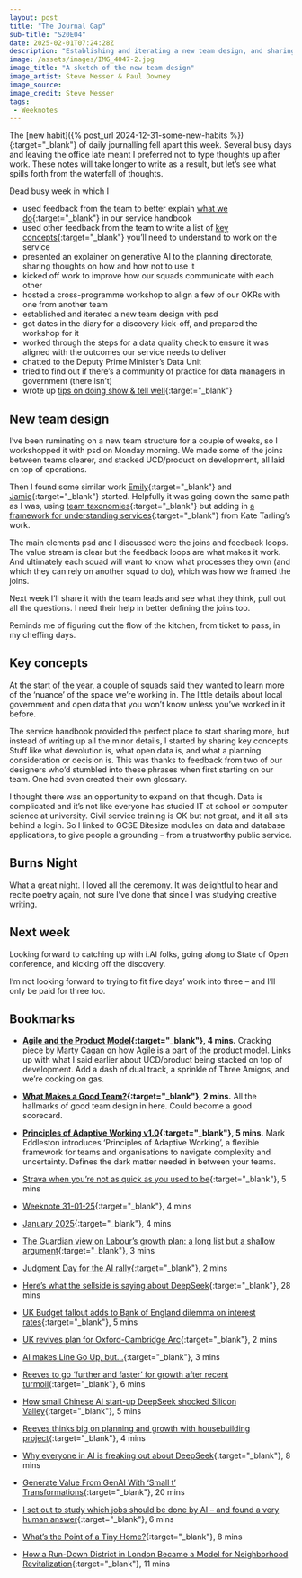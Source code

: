 ```yaml
---
layout: post
title: "The Journal Gap"
sub-title: "S20E04"
date: 2025-02-01T07:24:28Z
description: "Establishing and iterating a new team design, and sharing the key concepts underpinning our service."
image: /assets/images/IMG_4047-2.jpg
image_title: "A sketch of the new team design"
image_artist: Steve Messer & Paul Downey
image_source:
image_credit: Steve Messer
tags:
 - Weeknotes
---
```


The [new habit]({% post_url 2024-12-31-some-new-habits %}){:target="_blank"} of daily journalling fell apart this week. Several busy days and leaving the office late meant I preferred not to type thoughts up after work. These notes will take longer to write as a result, but let’s see what spills forth from the waterfall of thoughts.

Dead busy week in which I

- used feedback from the team to better explain [what we do](https://digital-land.github.io/service-handbook/what-we-do/){:target="_blank"} in our service handbook
- used other feedback from the team to write a list of [key concepts](https://digital-land.github.io/service-handbook/what-we-do/key-concepts/){:target="_blank"} you’ll need to understand to work on the service
- presented an explainer on generative AI to the planning directorate, sharing thoughts on how and how not to use it
- kicked off work to improve how our squads communicate with each other
- hosted a cross-programme workshop to align a few of our OKRs with one from another team
- established and iterated a new team design with psd
- got dates in the diary for a discovery kick-off, and prepared the workshop for it
- worked through the steps for a data quality check to ensure it was aligned with the outcomes our service needs to deliver
- chatted to the Deputy Prime Minister’s Data Unit
- tried to find out if there’s a community of practice for data managers in government (there isn’t)
- wrote up [tips on doing show & tell well](https://boringmagi.cc/2025/01/30/tips-on-doing-show-and-tell-well/){:target="_blank"}

## New team design

I’ve been ruminating on a new team structure for a couple of weeks, so I workshopped it with psd on Monday morning. We made some of the joins between teams clearer, and stacked UCD/product on development, all laid on top of operations. 

Then I found some similar work [Emily](https://hellotacit.com){:target="_blank"} and [Jamie](https://hpp.works){:target="_blank"} started. Helpfully it was going down the same path as I was, using [team taxonomies](https://emilywebber.co.uk/team-taxonomies-for-digital-data-and-technology-organisations/){:target="_blank"} but adding in [a framework for understanding services](https://www.theserviceorg.com/articles/a-common-language-to-understand-services){:target="_blank"} from Kate Tarling’s work. 

The main elements psd and I discussed were the joins and feedback loops. The value stream is clear but the feedback loops are what makes it work. And ultimately each squad will want to know what processes they own (and which they can rely on another squad to do), which was how we framed the joins.

Next week I’ll share it with the team leads and see what they think, pull out all the questions. I need their help in better defining the joins too. 

Reminds me of figuring out the flow of the kitchen, from ticket to pass, in my cheffing days.

## Key concepts

At the start of the year, a couple of squads said they wanted to learn more of the ‘nuance’ of the space we’re working in. The little details about local government and open data that you won’t know unless you’ve worked in it before.

The service handbook provided the perfect place to start sharing more, but instead of writing up all the minor details, I started by sharing key concepts. Stuff like what devolution is, what open data is, and what a planning consideration or decision is. This was thanks to feedback from two of our designers who’d stumbled into these phrases when first starting on our team. One had even created their own glossary.

I thought there was an opportunity to expand on that though. Data is complicated and it’s not like everyone has studied IT at school or computer science at university. Civil service training is OK but not great, and it all sits behind a login. So I linked to GCSE Bitesize modules on data and database applications, to give people a grounding – from a trustworthy public service. 

## Burns Night

What a great night. I loved all the ceremony. It was delightful to hear and recite poetry again, not sure I’ve done that since I was studying creative writing. 

## Next week

Looking forward to catching up with i.AI folks, going along to State of Open conference, and kicking off the discovery.

I’m not looking forward to trying to fit five days’ work into three – and I’ll only be paid for three too.

## Bookmarks

- **[Agile and the Product Model](https://www.svpg.com/the-product-model-and-agile/?trk=feed_main-feed-card_feed-article-content){:target="_blank"}, 4 mins.** Cracking piece by Marty Cagan on how Agile is a part of the product model. Links up with what I said earlier about UCD/product being stacked on top of development. Add a dash of dual track, a sprinkle of Three Amigos, and we’re cooking on gas.

- **[What Makes a Good Team?](https://cate.blog/2025/01/21/what-makes-a-good-team/){:target="_blank"}, 2 mins.** All the hallmarks of good team design in here. Could become a good scorecard.

- **[Principles of Adaptive Working v1.0](https://newwaysofworking.substack.com/p/the-principles-of-adaptive-working?utm_source=share&utm_medium=android&r=71rm1&triedRedirect=true){:target="_blank"}, 5 mins.** Mark Eddleston introduces ‘Principles of Adaptive Working’, a flexible framework for teams and organisations to navigate complexity and uncertainty. Defines the dark matter needed in between your teams.

- [Strava when you’re not as quick as you used to be](https://interconnected.org/home/2025/01/30/strava){:target="_blank"}, 5 mins
- [Weeknote 31-01-25](https://tomcw.xyz/weeknote/weeknote-31-01-25/){:target="_blank"}, 4 mins
- [January 2025](https://chrisballantinethomas.co.uk/posts/2025-01-31/){:target="_blank"}, 4 mins
- [The Guardian view on Labour’s growth plan: a long list but a shallow argument](https://www.theguardian.com/commentisfree/2025/jan/29/the-guardian-view-on-labours-growth-plan-a-long-list-but-a-shallow-argument){:target="_blank"}, 3 mins
- [Judgment Day for the AI rally](https://on.ft.com/4jw4qvw){:target="_blank"}, 2 mins
- [Here’s what the sellside is saying about DeepSeek](https://on.ft.com/40AfJKo){:target="_blank"}, 28 mins
- [UK Budget fallout adds to Bank of England dilemma on interest rates](https://on.ft.com/4jqcbmN){:target="_blank"}, 5 mins
- [UK revives plan for Oxford-Cambridge Arc](https://on.ft.com/3CoSafA){:target="_blank"}, 2 mins
- [AI makes Line Go Up, but…](https://thewavingcat.com/2025/01/ai-makes-line-go-up-but/){:target="_blank"}, 3 mins
- [Reeves to go ‘further and faster’ for growth after recent turmoil](https://on.ft.com/42vZBw6){:target="_blank"}, 6 mins
- [How small Chinese AI start-up DeepSeek shocked Silicon Valley](https://on.ft.com/42q8EyN){:target="_blank"}, 5 mins
- [Reeves thinks big on planning and growth with housebuilding project](https://www.theguardian.com/global/2025/jan/26/reeves-thinks-big-on-planning-and-growth-with-housebuilding-project?CMP=Share_iOSApp_Other){:target="_blank"}, 4 mins
- [Why everyone in AI is freaking out about DeepSeek](https://venturebeat.com/ai/why-everyone-in-ai-is-freaking-out-about-deepseek/){:target="_blank"}, 8 mins
- [Generate Value From GenAI With ‘Small t’ Transformations](https://sloanreview.mit.edu/article/generate-value-from-gen-ai-with-small-t-transformations/){:target="_blank"}, 20 mins
- [I set out to study which jobs should be done by AI – and found a very human answer](https://www.theguardian.com/commentisfree/2025/jan/21/ai-jobs-human-work-relationship-tech){:target="_blank"}, 6 mins
- [What’s the Point of a Tiny Home?](https://www.untappedjournal.com/issues/issue-7/mimi-zeiger-tiny-home-value-small-spaces){:target="_blank"}, 8 mins
- [How a Run-Down District in London Became a Model for Neighborhood Revitalization](https://www.untappedjournal.com/issues/issue-9/somers-town-london-neighborhood-revitalization-housing){:target="_blank"}, 11 mins
